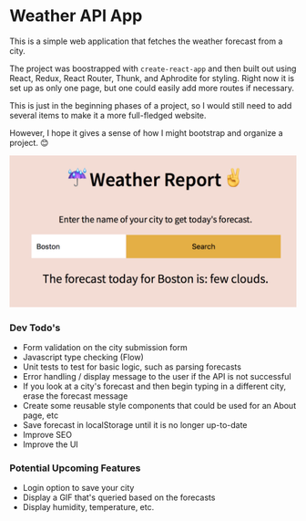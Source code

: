 # Weather API App

This is a simple web application that fetches the weather forecast from a city.

The project was boostrapped with `create-react-app` and then built out using React, Redux, React Router, 
Thunk, and Aphrodite for styling. Right now it is set up as only one page, but one could easily add 
more routes if necessary.

This is just in the beginning phases of a project, so I would still need to add several items to make
it a more full-fledged website.

However, I hope it gives a sense of how I might bootstrap and organize a project. 😊

!['screenshot'](https://github.com/antoniablair/weather/blob/master/screenshot.jpg)

### Dev Todo's
- Form validation on the city submission form
- Javascript type checking (Flow)
- Unit tests to test for basic logic, such as parsing forecasts
- Error handling / display message to the user if the API is not successful
- If you look at a city's forecast and then begin typing in a different city, erase the forecast message
- Create some reusable style components that could be used for an About page, etc
- Save forecast in localStorage until it is no longer up-to-date
- Improve SEO
- Improve the UI

### Potential Upcoming Features
- Login option to save your city
- Display a GIF that's queried based on the forecasts
- Display humidity, temperature, etc.
